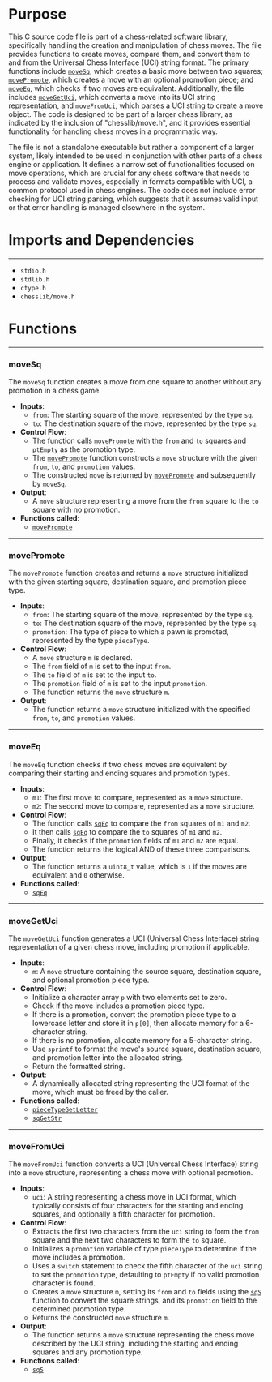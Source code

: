 # Purpose
This C source code file is part of a chess-related software library, specifically handling the creation and manipulation of chess moves. The file provides functions to create moves, compare them, and convert them to and from the Universal Chess Interface (UCI) string format. The primary functions include [`moveSq`](#moveSq), which creates a basic move between two squares; [`movePromote`](#movePromote), which creates a move with an optional promotion piece; and [`moveEq`](#moveEq), which checks if two moves are equivalent. Additionally, the file includes [`moveGetUci`](#moveGetUci), which converts a move into its UCI string representation, and [`moveFromUci`](#moveFromUci), which parses a UCI string to create a move object. The code is designed to be part of a larger chess library, as indicated by the inclusion of "chesslib/move.h", and it provides essential functionality for handling chess moves in a programmatic way.

The file is not a standalone executable but rather a component of a larger system, likely intended to be used in conjunction with other parts of a chess engine or application. It defines a narrow set of functionalities focused on move operations, which are crucial for any chess software that needs to process and validate moves, especially in formats compatible with UCI, a common protocol used in chess engines. The code does not include error checking for UCI string parsing, which suggests that it assumes valid input or that error handling is managed elsewhere in the system.
# Imports and Dependencies

---
- `stdio.h`
- `stdlib.h`
- `ctype.h`
- `chesslib/move.h`


# Functions

---
### moveSq<!-- {{#callable:moveSq}} -->
The `moveSq` function creates a move from one square to another without any promotion in a chess game.
- **Inputs**:
    - `from`: The starting square of the move, represented by the type `sq`.
    - `to`: The destination square of the move, represented by the type `sq`.
- **Control Flow**:
    - The function calls [`movePromote`](#movePromote) with the `from` and `to` squares and `ptEmpty` as the promotion type.
    - The [`movePromote`](#movePromote) function constructs a `move` structure with the given `from`, `to`, and `promotion` values.
    - The constructed `move` is returned by [`movePromote`](#movePromote) and subsequently by `moveSq`.
- **Output**:
    - A `move` structure representing a move from the `from` square to the `to` square with no promotion.
- **Functions called**:
    - [`movePromote`](#movePromote)


---
### movePromote<!-- {{#callable:movePromote}} -->
The `movePromote` function creates and returns a `move` structure initialized with the given starting square, destination square, and promotion piece type.
- **Inputs**:
    - `from`: The starting square of the move, represented by the type `sq`.
    - `to`: The destination square of the move, represented by the type `sq`.
    - `promotion`: The type of piece to which a pawn is promoted, represented by the type `pieceType`.
- **Control Flow**:
    - A `move` structure `m` is declared.
    - The `from` field of `m` is set to the input `from`.
    - The `to` field of `m` is set to the input `to`.
    - The `promotion` field of `m` is set to the input `promotion`.
    - The function returns the `move` structure `m`.
- **Output**:
    - The function returns a `move` structure initialized with the specified `from`, `to`, and `promotion` values.


---
### moveEq<!-- {{#callable:moveEq}} -->
The `moveEq` function checks if two chess moves are equivalent by comparing their starting and ending squares and promotion types.
- **Inputs**:
    - `m1`: The first move to compare, represented as a `move` structure.
    - `m2`: The second move to compare, represented as a `move` structure.
- **Control Flow**:
    - The function calls [`sqEq`](square.c.driver.md#sqEq) to compare the `from` squares of `m1` and `m2`.
    - It then calls [`sqEq`](square.c.driver.md#sqEq) to compare the `to` squares of `m1` and `m2`.
    - Finally, it checks if the `promotion` fields of `m1` and `m2` are equal.
    - The function returns the logical AND of these three comparisons.
- **Output**:
    - The function returns a `uint8_t` value, which is `1` if the moves are equivalent and `0` otherwise.
- **Functions called**:
    - [`sqEq`](square.c.driver.md#sqEq)


---
### moveGetUci<!-- {{#callable:moveGetUci}} -->
The `moveGetUci` function generates a UCI (Universal Chess Interface) string representation of a given chess move, including promotion if applicable.
- **Inputs**:
    - `m`: A `move` structure containing the source square, destination square, and optional promotion piece type.
- **Control Flow**:
    - Initialize a character array `p` with two elements set to zero.
    - Check if the move includes a promotion piece type.
    - If there is a promotion, convert the promotion piece type to a lowercase letter and store it in `p[0]`, then allocate memory for a 6-character string.
    - If there is no promotion, allocate memory for a 5-character string.
    - Use `sprintf` to format the move's source square, destination square, and promotion letter into the allocated string.
    - Return the formatted string.
- **Output**:
    - A dynamically allocated string representing the UCI format of the move, which must be freed by the caller.
- **Functions called**:
    - [`pieceTypeGetLetter`](piece.c.driver.md#pieceTypeGetLetter)
    - [`sqGetStr`](square.c.driver.md#sqGetStr)


---
### moveFromUci<!-- {{#callable:moveFromUci}} -->
The `moveFromUci` function converts a UCI (Universal Chess Interface) string into a `move` structure, representing a chess move with optional promotion.
- **Inputs**:
    - `uci`: A string representing a chess move in UCI format, which typically consists of four characters for the starting and ending squares, and optionally a fifth character for promotion.
- **Control Flow**:
    - Extracts the first two characters from the `uci` string to form the `from` square and the next two characters to form the `to` square.
    - Initializes a `promotion` variable of type `pieceType` to determine if the move includes a promotion.
    - Uses a `switch` statement to check the fifth character of the `uci` string to set the `promotion` type, defaulting to `ptEmpty` if no valid promotion character is found.
    - Creates a `move` structure `m`, setting its `from` and `to` fields using the [`sqS`](square.c.driver.md#sqS) function to convert the square strings, and its `promotion` field to the determined promotion type.
    - Returns the constructed `move` structure `m`.
- **Output**:
    - The function returns a `move` structure representing the chess move described by the UCI string, including the starting and ending squares and any promotion type.
- **Functions called**:
    - [`sqS`](square.c.driver.md#sqS)


